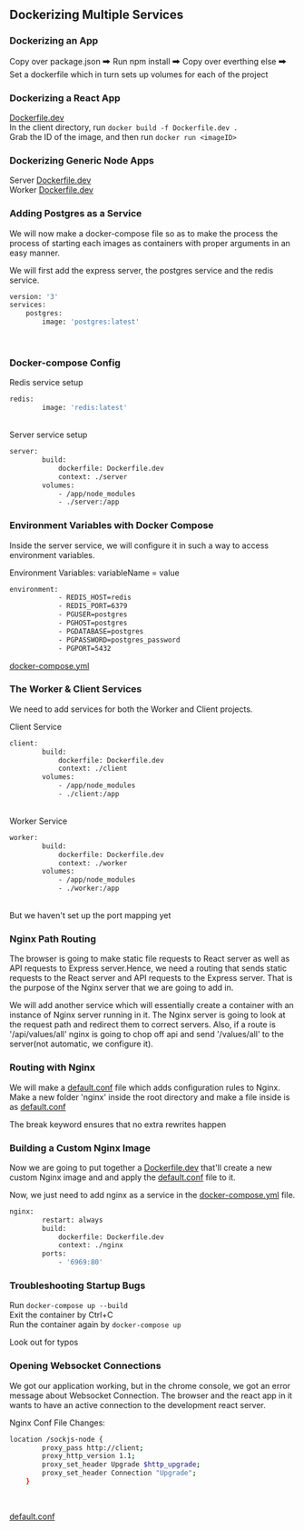 ## Dockerizing Multiple Services

### Dockerizing an App
Copy over package.json 🠲 Run npm install 🠲 Copy over everthing else 🠲 Set a dockerfile which in turn sets up volumes for each of the project

### Dockerizing a React App
[Dockerfile.dev](https://github.com/cry0genic/Docker/blob/main/9.%20Dockerizing%20Multiple%20Services/complex/client/Dockerfile.dev) <br/>
In the client directory, run ```docker build -f Dockerfile.dev .``` <br/>
Grab the ID of the image, and then run ```docker run <imageID>``` <br/>

### Dockerizing Generic Node Apps
Server [Dockerfile.dev](https://github.com/cry0genic/Docker/blob/main/9.%20Dockerizing%20Multiple%20Services/complex/server/Dockerfile.dev) <br/>
Worker [Dockerfile.dev](https://github.com/cry0genic/Docker/blob/main/9.%20Dockerizing%20Multiple%20Services/complex/worker/Dockerfile.dev) <br/>

### Adding Postgres as a Service
We will now make a docker-compose file so as to make the process the process of starting each images as containers with proper arguments in an easy manner.<br/>

We will first add the express server, the postgres service and the redis service.<br/>

```bash
version: '3'
services: 
    postgres:
        image: 'postgres:latest'
```

<br/>

### Docker-compose Config

Redis service setup <br/>

```bash
redis:
        image: 'redis:latest'
```

<br/>
Server service setup <br/>

```bash
server:
        build: 
            dockerfile: Dockerfile.dev
            context: ./server
        volumes: 
            - /app/node_modules
            - ./server:/app
```

### Environment Variables with Docker Compose
Inside the server service, we will configure it in such a way to access environment variables. <br/>

Environment Variables: variableName = value <br/>

```bash
environment: 
            - REDIS_HOST=redis
            - REDIS_PORT=6379
            - PGUSER=postgres
            - PGHOST=postgres
            - PGDATABASE=postgres
            - PGPASSWORD=postgres_password
            - PGPORT=5432
```

[docker-compose.yml](https://github.com/cry0genic/Docker/blob/main/9.%20Dockerizing%20Multiple%20Services/complex/docker-compose.yml)

### The Worker & Client Services
We need to add services for both the Worker and Client projects.<br/>

Client Service <br/>

```bash
client:
        build: 
            dockerfile: Dockerfile.dev
            context: ./client
        volumes: 
            - /app/node_modules
            - ./client:/app
```

<br/>
Worker Service<br/>

```bash
worker:
        build: 
            dockerfile: Dockerfile.dev
            context: ./worker
        volumes: 
            - /app/node_modules
            - ./worker:/app
```

<br/>
But we haven't set up the port mapping yet

### Nginx Path Routing
The browser is going to make static file requests to React server as well as API requests to Express server.Hence, we need a routing that sends static requests to the React server and API requests to the Express server. That is the purpose of the Nginx server that we are going to add in. <br/>

We will add another service which will essentially create a container with an instance of Nginx server running in it. The Nginx server is going to look at the request path and redirect them to correct servers. Also, if a route is '/api/values/all' nginx is going to chop off api and send '/values/all' to the server(not automatic, we configure it).<br/>

### Routing with Nginx
We will make a [default.conf](https://github.com/cry0genic/Docker/blob/main/9.%20Dockerizing%20Multiple%20Services/complex/nginx/default.conf) file which adds configuration rules to Nginx. <br/>
Make a new folder 'nginx' inside the root directory and make a file inside is as [default.conf](https://github.com/cry0genic/Docker/blob/main/9.%20Dockerizing%20Multiple%20Services/complex/nginx/default.conf) <br/>

The break keyword ensures that no extra rewrites happen<br/>

### Building a Custom Nginx Image
Now we are going to put together a [Dockerfile.dev](https://github.com/cry0genic/Docker/blob/main/9.%20Dockerizing%20Multiple%20Services/complex/nginx/Dockerfile.dev) that'll create a new custom Nginx image and and apply the [default.conf](https://github.com/cry0genic/Docker/blob/main/9.%20Dockerizing%20Multiple%20Services/complex/nginx/default.conf) file to it.<br/>

Now, we just need to add nginx as a service in the [docker-compose.yml](https://github.com/cry0genic/Docker/blob/main/9.%20Dockerizing%20Multiple%20Services/complex/docker-compose.yml) file.<br/>

```bash
nginx:
        restart: always
        build: 
            dockerfile: Dockerfile.dev
            context: ./nginx
        ports: 
            - '6969:80'
```

### Troubleshooting Startup Bugs
Run ```docker-compose up --build``` <br/>
Exit the container by Ctrl+C <br/>
Run the container again by ```docker-compose up``` <br/>

Look out for typos

### Opening Websocket Connections
We got our application working, but in the chrome console, we got an error message about Websocket Connection. The browser and the react app in it wants to have an active connection to the development react server.<br/>

Nginx Conf File Changes:

```bash
location /sockjs-node {
        proxy_pass http://client;
        proxy_http_version 1.1;
        proxy_set_header Upgrade $http_upgrade;
        proxy_set_header Connection "Upgrade";
    }
```

<br/>

[default.conf](https://github.com/cry0genic/Docker/blob/main/9.%20Dockerizing%20Multiple%20Services/complex/nginx/default.conf)








